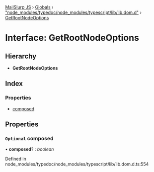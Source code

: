 [MailSlurp JS](../README.md) › [Globals](../globals.md) › ["node_modules/typedoc/node_modules/typescript/lib/lib.dom.d"](../modules/_node_modules_typedoc_node_modules_typescript_lib_lib_dom_d_.md) › [GetRootNodeOptions](_node_modules_typedoc_node_modules_typescript_lib_lib_dom_d_.getrootnodeoptions.md)

# Interface: GetRootNodeOptions

## Hierarchy

* **GetRootNodeOptions**

## Index

### Properties

* [composed](_node_modules_typedoc_node_modules_typescript_lib_lib_dom_d_.getrootnodeoptions.md#optional-composed)

## Properties

### `Optional` composed

• **composed**? : *boolean*

Defined in node_modules/typedoc/node_modules/typescript/lib/lib.dom.d.ts:554
